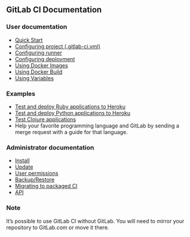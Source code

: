 ## GitLab CI Documentation

### User documentation

+ [Quick Start](quick_start/README.md)
+ [Configuring project (.gitlab-ci.yml)](yaml/README.md)
+ [Configuring runner](runners/README.md)
+ [Configuring deployment](deployment/README.md)
+ [Using Docker Images](docker/using_docker_images.md)
+ [Using Docker Build](docker/using_docker_build.md)
+ [Using Variables](variables/README.md)

### Examples

+ [Test and deploy Ruby applications to Heroku](examples/test-and-deploy-ruby-application-to-heroku.md)
+ [Test and deploy Python applications to Heroku](examples/test-and-deploy-python-application-to-heroku.md)
+ [Test Clojure applications](examples/test-clojure-application.md)
+ Help your favorite programming language and GitLab by sending a merge request with a guide for that language.

### Administrator documentation

+ [Install](install/README.md)
+ [Update](update/README.md)
+ [User permissions](permissions/README.md)
+ [Backup/Restore](raketasks/backup_restore.md)
+ [Migrating to packaged CI](migration_to_omnibus/README.md)
+ [API](api/README.md)

### Note
It’s possible to use GitLab CI without GitLab. You will need to mirror your repository to GitLab.com or move it there.
